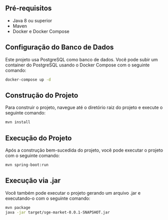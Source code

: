 ## Pré-requisitos

- Java 8 ou superior
- Maven
- Docker e Docker Compose

## Configuração do Banco de Dados

Este projeto usa PostgreSQL como banco de dados. Você pode subir um container do PostgreSQL usando o Docker Compose com o seguinte comando:

```bash
docker-compose up -d
```
## Construção do Projeto
Para construir o projeto, navegue até o diretório raiz do projeto e execute o seguinte comando:
```bash
mvn install
```
## Execução do Projeto
Após a construção bem-sucedida do projeto, você pode executar o projeto com o seguinte comando:
```bash
mvn spring-boot:run
```

## Execução via .jar
Você também pode executar o projeto gerando um arquivo .jar e executando-o com o seguinte comando:
```bash
mvn package
java -jar target/sge-market-0.0.1-SNAPSHOT.jar
```